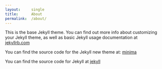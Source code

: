 ```yaml
---
layout:     single
title:      About
permalink:  /about/
---
```


This is the base Jekyll theme. You can find out more info about customizing your Jekyll theme, as well as basic Jekyll usage documentation at [jekyllrb.com](https://jekyllrb.com/)

You can find the source code for the Jekyll new theme at:
[minima](https://github.com/jekyll/minima)


You can find the source code for Jekyll at
[jekyll](https://github.com/jekyll/jekyll)
